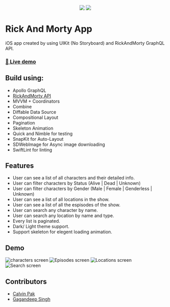 <p align="center">
  <img src="https://img.shields.io/badge/Coverage-90.3%25-brightgreen" />
  <img src="https://img.shields.io/badge/SwiftLint-%E2%9C%94-orange" />
</p>

# Rick And Morty App

iOS app created by using UIKit (No Storyboard) and RickAndMorty GraphQL API.

### [🚀 Live demo](https://appetize.io/app/sq2wxnbkaagqyt527d22cux4ny?device=iphone14promax&osVersion=16.2&scale=75&deviceColor=black)

## Build using:

- Apollo GraphQL
- [RickAndMorty API](https://rickandmortyapi.com/documentation/#graphql)
- MVVM + Coordinators
- Combine
- Diffable Data Source
- Compositional Layout
- Pagination
- Skeleton Animation
- Quick and Nimble for testing
- SnapKit for Auto-Layout
- SDWebImage for Async image downloading
- SwiftLint for linting

## Features

- User can see a list of all characters and their detailed info.
- User can filter characters by Status (Alive | Dead | Unknown)
- User can filter characters by Gender (Male | Female | Genderless | Unknown)
- User can see a list of all locations in the show.
- User can see a list of all the espisodes of the show.
- User can search any character by name.
- User can search any location by name and type.
- Every list is paginated.
- Dark/ Light theme support.
- Support skeleton for elegent loading animation.

## Demo

![characters screen](https://github.com/EON-Incubator/RickAndMorty-iOS/blob/feature/rms-68/update-readme/assets/characters.gif?raw=true)
![Episodes screen](https://github.com/EON-Incubator/RickAndMorty-iOS/blob/feature/rms-68/update-readme/assets/Episodes.gif?raw=true)
![Locations screen](https://github.com/EON-Incubator/RickAndMorty-iOS/blob/feature/rms-68/update-readme/assets/Locations.gif?raw=true)
![Search screen](https://github.com/EON-Incubator/RickAndMorty-iOS/blob/feature/rms-68/update-readme/assets/Search.gif?raw=true)

## Contributors

- [Calvin Pak](https://github.com/CalvinPak)
- [Gagandeep Singh](https://github.com/GSingh1994)
